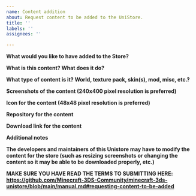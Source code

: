 ```yaml
---
name: Content addition
about: Request content to be added to the UniStore.
title: ''
labels: ''
assignees: ''

---
```


**What would you like to have added to the Store?**


**What is this content? What does it do?**


**What type of content is it? World, texture pack, skin(s), mod, misc, etc.?**


**Screenshots of the content (240x400 pixel resolution is preferred)**


**Icon for the content (48x48 pixel resolution is preferred)**


**Repository for the content**


**Download link for the content**


**Additional notes**


**The developers and maintainers of this Unistore may have to modify the content for the store (such as resizing screenshots or changing the content so it may be able to be downloaded properly, etc.)**

**MAKE SURE YOU HAVE READ THE TERMS TO SUBMITTING HERE: https://github.com/Minecraft-3DS-Community/minecraft-3ds-unistore/blob/main/manual.md#requesting-content-to-be-added**

